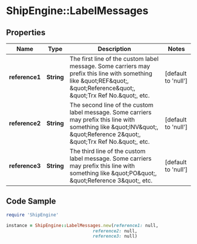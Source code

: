 # ShipEngine::LabelMessages

## Properties

Name | Type | Description | Notes
------------ | ------------- | ------------- | -------------
**reference1** | **String** | The first line of the custom label message.  Some carriers may prefix this line with something like \&quot;REF\&quot;, \&quot;Reference\&quot;, \&quot;Trx Ref No.\&quot;, etc.  | [default to &#39;null&#39;]
**reference2** | **String** | The second line of the custom label message.  Some carriers may prefix this line with something like \&quot;INV\&quot;, \&quot;Reference 2\&quot;, \&quot;Trx Ref No.\&quot;, etc.  | [default to &#39;null&#39;]
**reference3** | **String** | The third line of the custom label message.  Some carriers may prefix this line with something like \&quot;PO\&quot;, \&quot;Reference 3\&quot;, etc.  | [default to &#39;null&#39;]

## Code Sample

```ruby
require 'ShipEngine'

instance = ShipEngine::LabelMessages.new(reference1: null,
                                 reference2: null,
                                 reference3: null)
```


